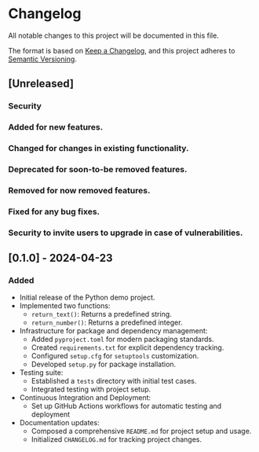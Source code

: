 # Changelog

All notable changes to this project will be documented in this file.

The format is based on [Keep a Changelog](https://keepachangelog.com/en/1.0.0/),
and this project adheres to [Semantic Versioning](https://semver.org/spec/v2.0.0.html).

## [Unreleased]

### Security

### Added for new features.
### Changed for changes in existing functionality.
### Deprecated for soon-to-be removed features.
### Removed for now removed features.
### Fixed for any bug fixes.
### Security to invite users to upgrade in case of vulnerabilities.

## [0.1.0] - 2024-04-23

### Added
- Initial release of the Python demo project.
- Implemented two functions:
  - `return_text()`: Returns a predefined string.
  - `return_number()`: Returns a predefined integer.
- Infrastructure for package and dependency management:
  - Added `pyproject.toml` for modern packaging standards.
  - Created `requirements.txt` for explicit dependency tracking.
  - Configured `setup.cfg` for `setuptools` customization.
  - Developed `setup.py` for package installation.
- Testing suite:
  - Established a `tests` directory with initial test cases.
  - Integrated testing with project setup.
- Continuous Integration and Deployment:
  - Set up GitHub Actions workflows for automatic testing and deployment
- Documentation updates:
  - Composed a comprehensive `README.md` for project setup and usage.
  - Initialized `CHANGELOG.md` for tracking project changes.
